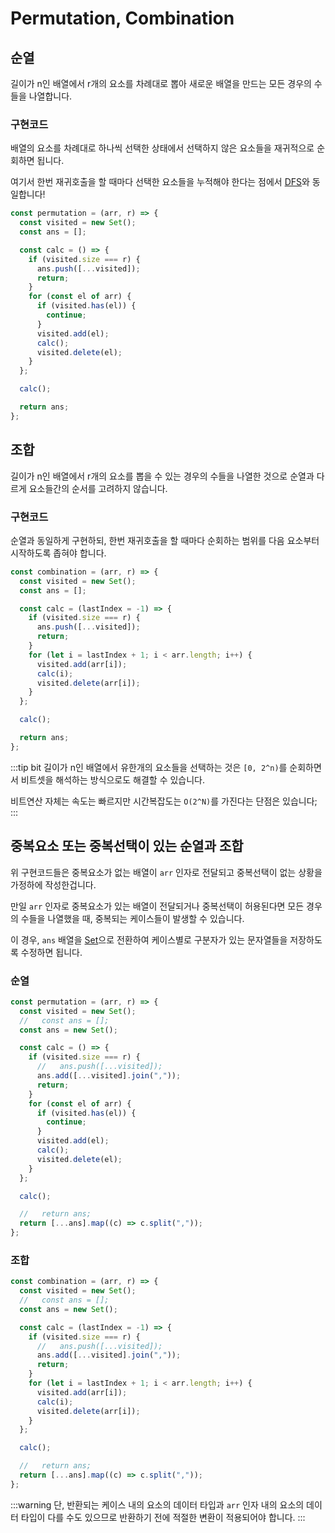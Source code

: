 # Permutation, Combination

## 순열

길이가 n인 배열에서 r개의 요소를 차례대로 뽑아 새로운 배열을 만드는 모든 경우의 수들을 나열합니다.

### 구현코드

배열의 요소를 차례대로 하나씩 선택한 상태에서 선택하지 않은 요소들을 재귀적으로 순회하면 됩니다.

여기서 한번 재귀호출을 할 때마다 선택한 요소들을 누적해야 한다는 점에서 [DFS](./graph_search.md#dfs)와 동일합니다!

```js
const permutation = (arr, r) => {
  const visited = new Set();
  const ans = [];

  const calc = () => {
    if (visited.size === r) {
      ans.push([...visited]);
      return;
    }
    for (const el of arr) {
      if (visited.has(el)) {
        continue;
      }
      visited.add(el);
      calc();
      visited.delete(el);
    }
  };

  calc();

  return ans;
};
```

## 조합

길이가 n인 배열에서 r개의 요소를 뽑을 수 있는 경우의 수들을 나열한 것으로 순열과 다르게 요소들간의 순서를 고려하지 않습니다.

### 구현코드

순열과 동일하게 구현하되, 한번 재귀호출을 할 때마다 순회하는 범위를 다음 요소부터 시작하도록 좁혀야 합니다.

```js
const combination = (arr, r) => {
  const visited = new Set();
  const ans = [];

  const calc = (lastIndex = -1) => {
    if (visited.size === r) {
      ans.push([...visited]);
      return;
    }
    for (let i = lastIndex + 1; i < arr.length; i++) {
      visited.add(arr[i]);
      calc(i);
      visited.delete(arr[i]);
    }
  };

  calc();

  return ans;
};
```

:::tip bit
길이가 n인 배열에서 유한개의 요소들을 선택하는 것은 `[0, 2^n)`를 순회하면서 비트셋을 해석하는 방식으로도 해결할 수 있습니다.

비트연산 자체는 속도는 빠르지만 시간복잡도는 `O(2^N)`를 가진다는 단점은 있습니다;
:::

## 중복요소 또는 중복선택이 있는 순열과 조합

위 구현코드들은 중복요소가 없는 배열이 `arr` 인자로 전달되고 중복선택이 없는 상황을 가정하에 작성한겁니다.

만일 `arr` 인자로 중복요소가 있는 배열이 전달되거나 중복선택이 허용된다면 모든 경우의 수들을 나열했을 때, 중복되는 케이스들이 발생할 수 있습니다.

이 경우, `ans` 배열을 [Set](../../studies/javascript/data_structures/set.md)으로 전환하여 케이스별로 구분자가 있는 문자열들을 저장하도록 수정하면 됩니다.

### 순열

```js
const permutation = (arr, r) => {
  const visited = new Set();
  //   const ans = [];
  const ans = new Set();

  const calc = () => {
    if (visited.size === r) {
      //   ans.push([...visited]);
      ans.add([...visited].join(","));
      return;
    }
    for (const el of arr) {
      if (visited.has(el)) {
        continue;
      }
      visited.add(el);
      calc();
      visited.delete(el);
    }
  };

  calc();

  //   return ans;
  return [...ans].map((c) => c.split(","));
};
```

### 조합

```js
const combination = (arr, r) => {
  const visited = new Set();
  //   const ans = [];
  const ans = new Set();

  const calc = (lastIndex = -1) => {
    if (visited.size === r) {
      //   ans.push([...visited]);
      ans.add([...visited].join(","));
      return;
    }
    for (let i = lastIndex + 1; i < arr.length; i++) {
      visited.add(arr[i]);
      calc(i);
      visited.delete(arr[i]);
    }
  };

  calc();

  //   return ans;
  return [...ans].map((c) => c.split(","));
};
```

:::warning
단, 반환되는 케이스 내의 요소의 데이터 타입과 `arr` 인자 내의 요소의 데이터 타입이 다를 수도 있으므로 반환하기 전에 적절한 변환이 적용되어야 합니다.
:::

